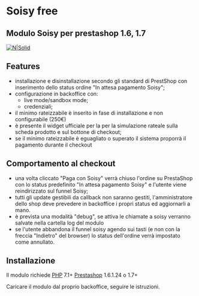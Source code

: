 # Soisy free
## Modulo Soisy per prestashop 1.6, 1.7

[![N|Solid](https://www.kforge.it/images/KForge-Agenzia-Web-TorinoX2.png)](https://www.kforge.it)

## Features
- installazione e disinstallazione secondo gli standard di PrestShop con inserimento dello status ordine "In attesa pagamento Soisy";
- configurazione in backoffice con:
  - live mode/sandbox mode;
  - credenziali;
- il minimo rateizzabile è inserito in fase di installazione e non configurabile (250€)
- è presente il widget ufficiale per la per la simulazione rateale sulla scheda prodotto e sul bottone di checkout;
- se il minimo rateizzabile è eguagliato o superato il sistema proporrà il pagamento durante il checkout
## Comportamento al checkout
- una volta cliccato "Paga con Soisy" verrà chiuso l'ordine su PrestaShop con lo status predefinito "In attesa pagamento Soisy" e l'utente viene reindirizzato sul funnel Soisy;
- tutti gli update gestibili da callback non saranno gestiti, l'amministratore dello shop deve prevedere in backoffice i propri status ed aggiornarli a mano.
- è prevista una modalità "debug", se attiva le chiamate a soisy verranno salvate nella cartella log del modulo
- se l'utente abbandona il funnel soisy agendo sui tasti (e non con la freccia "Indietro" del browser) lo status dell'ordine verrà impostato come annullato.

## Installazione

Il modulo richiede [PHP](https://www.php.net/) 7.1+
[Prestashop](https://www.prestashop.com/) 1.6.1.24 o 1.7+

Caricare il modulo dal proprio backoffice, seguire le istruzioni.